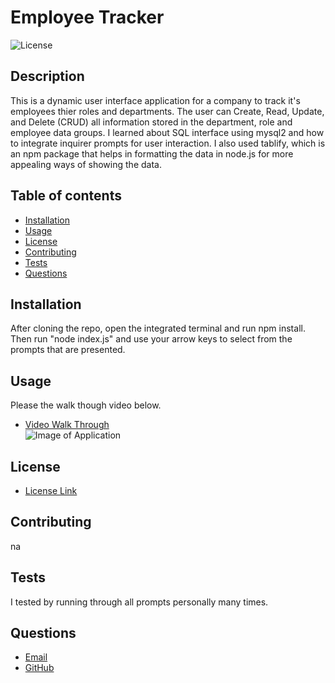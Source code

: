 # Employee Tracker
![License](https://img.shields.io/badge/License-MIT-yellow.svg)   
## Description
   This is a dynamic user interface application for a company to track it's employees thier roles and departments.  The user can Create, Read, Update, and Delete (CRUD) all information stored in the department, role and employee data groups. I learned about SQL interface using mysql2 and how to integrate inquirer prompts for user interaction. I also used tablify, which is an npm package that helps in formatting the data in node.js for more appealing ways of showing the data. 


## Table of contents
  * [Installation](#installation)
  * [Usage](#usage)
  * [License](#license)
  * [Contributing](#contributing)
  * [Tests](#tests)
  * [Questions](#questions)
    
## Installation
  After cloning the repo, open the integrated terminal and run npm install. Then run "node index.js" and use your arrow keys to select from the prompts that are presented.
    
## Usage
  Please the walk though video below.
* [Video Walk Through](https://drive.google.com/file/d/1Qtk3apQORqgfdSMZaH7Fdtj96ov94neG/view)    
![Image of Application](https://photos.google.com/album/AF1QipNRTa0vwREUb1vlCNl8VqF9pHS1lOBDwnTa2ywr)

## License
* [License Link](https://opensource.org/license/mit/)
     
## Contributing
  na
    
    
## Tests
  I tested by running through all prompts personally many times.
    
    
## Questions
   * [Email](mailto:brentjustinhouston@gmail.com)
   * [GitHub](https://github.com/brenthouston)
